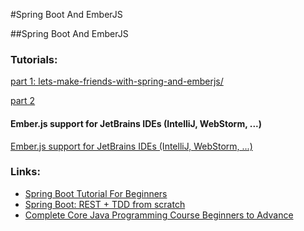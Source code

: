 #Spring Boot And EmberJS

##Spring Boot And EmberJS
### Tutorials:
[part 1: lets-make-friends-with-spring-and-emberjs/](http://nortpoint.io/2016/10/13/lets-make-friends-with-spring-and-emberjs/)

[part 2](http://nortpoint.io/2016/10/17/lets-make-friends-with-spring-and-emberjs-part-2/)


#### Ember.js support for JetBrains IDEs (IntelliJ, WebStorm, ...)
[Ember.js support for JetBrains IDEs (IntelliJ, WebStorm, ...)](https://github.com/Turbo87/intellij-emberjs)

### Links:
- [Spring Boot Tutorial For Beginners](https://www.youtube.com/playlist?list=PLz5rnvLVJX5WlI-LrwZnVSCcXq21bbk6K)
- [Spring Boot: REST + TDD from scratch](https://hackernoon.com/spring-boot-rest-tdd-from-scratch-15f13ed799e0)
- [Complete Core Java Programming Course Beginners to Advance ](https://www.youtube.com/watch?v=R08YRplsYGw)



